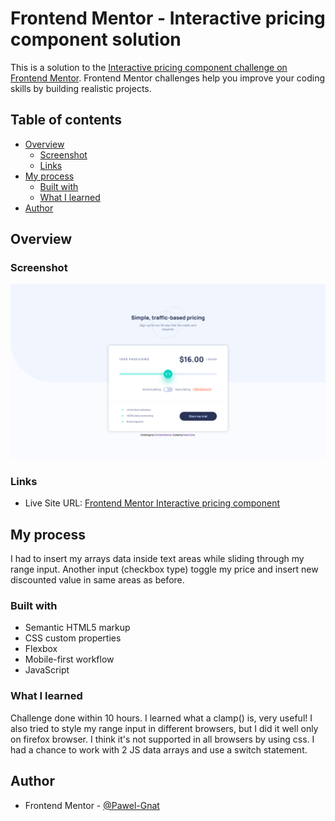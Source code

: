 # Frontend Mentor - Interactive pricing component solution

This is a solution to the [Interactive pricing component challenge on Frontend Mentor](https://www.frontendmentor.io/challenges/interactive-pricing-component-t0m8PIyY8). Frontend Mentor challenges help you improve your coding skills by building realistic projects. 

## Table of contents

- [Overview](#overview)
  - [Screenshot](#screenshot)
  - [Links](#links)
- [My process](#my-process)
  - [Built with](#built-with)
  - [What I learned](#what-i-learned)
- [Author](#author)

## Overview

### Screenshot

![](./screenshot.png)

### Links

- Live Site URL: [Frontend Mentor Interactive pricing component](https://pawel-gnat.github.io/Frontend-Mentor-Interactive-pricing-component/)

## My process

I had to insert my arrays data inside text areas while sliding through my range input. Another input (checkbox type) toggle my price and insert new discounted value in same areas as before. 

### Built with

- Semantic HTML5 markup
- CSS custom properties
- Flexbox
- Mobile-first workflow
- JavaScript

### What I learned

Challenge done within 10 hours. I learned what a clamp() is, very useful! I also tried to style my range input in different browsers, but I did it well only on firefox browser. I think it's not supported in all browsers by using css. I had a chance to work with 2 JS data arrays and use a switch statement. 

## Author

- Frontend Mentor - [@Pawel-Gnat](https://www.frontendmentor.io/profile/Pawel-Gnat)
